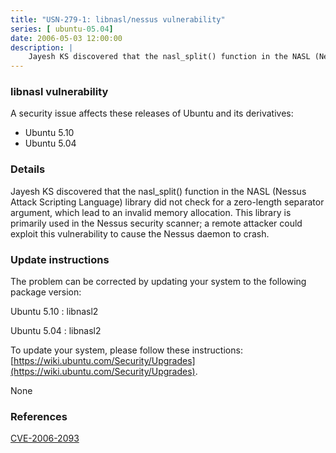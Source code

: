 ```yaml
---
title: "USN-279-1: libnasl/nessus vulnerability"
series: [ ubuntu-05.04]
date: 2006-05-03 12:00:00
description: |
    Jayesh KS discovered that the nasl_split() function in the NASL (Nessus Attack Scripting Language) library did not check for a zero-length separator argument, which lead to an invalid memory allocation. This library is primarily used in the Nessus security scanner; a remote attacker could exploit this vulnerability to cause the Nessus daemon to crash.
--- 
```

 
### libnasl vulnerability

A security issue affects these releases of Ubuntu and its derivatives:

* Ubuntu 5.10
* Ubuntu 5.04

### Details

Jayesh KS discovered that the nasl_split() function in the NASL (Nessus Attack Scripting Language) library did not check for a zero-length separator argument, which lead to an invalid memory allocation. This library is primarily used in the Nessus security scanner; a remote attacker could exploit this vulnerability to cause the Nessus daemon to crash.

### Update instructions

The problem can be corrected by updating your system to the following package version:

Ubuntu 5.10
 : libnasl2 

Ubuntu 5.04
 : libnasl2 

To update your system, please follow these instructions: [https://wiki.ubuntu.com/Security/Upgrades](https://wiki.ubuntu.com/Security/Upgrades).

None

### References

 [CVE-2006-2093](http://people.ubuntu.com/~ubuntu-security/cve/CVE-2006-2093)
 

